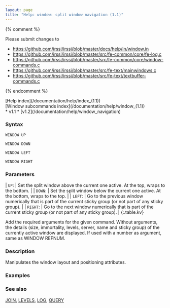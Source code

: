 ```yaml
---
layout: page
title: "Help: window: split window navigation (1.1)"
---
```


{% comment %}

Please submit changes to
- https://github.com/irssi/irssi/blob/master/docs/help/in/window.in
- https://github.com/irssi/irssi/blob/master/src/fe-common/core/fe-log.c
- https://github.com/irssi/irssi/blob/master/src/fe-common/core/window-commands.c
- https://github.com/irssi/irssi/blob/master/src/fe-text/mainwindows.c
- https://github.com/irssi/irssi/blob/master/src/fe-text/textbuffer-commands.c


{% endcomment %}
<nav markdown="1">
[Help index](/documentation/help/index_(1.1))
</nav>

<nav markdown="1">
[Window subcommands index](/documentation/help/window_(1.1))
</nav>

<div markdown="1" class="version">
* v1.1
* [v1.2](/documentation/help/window_navigation)
</div>

### Syntax ###

<div class="highlight irssisyntax"><pre style="\-\-cmdlen:8ch"><code><span class="synB">WINDOW</span> <span class="synB">UP</span></code></pre></div>


<div class="highlight irssisyntax"><pre style="\-\-cmdlen:10ch"><code><span class="synB">WINDOW</span> <span class="synB">DOWN</span></code></pre></div>


<div class="highlight irssisyntax"><pre style="\-\-cmdlen:10ch"><code><span class="synB">WINDOW</span> <span class="synB">LEFT</span></code></pre></div>


<div class="highlight irssisyntax"><pre style="\-\-cmdlen:11ch"><code><span class="synB">WINDOW</span> <span class="synB">RIGHT</span></code></pre></div>



### Parameters ###


| `UP`: | Set the split window above the current one active. At the top, wraps to the bottom. |
| `DOWN`: | Set the split window below the current one active. At the bottom, wraps to the top. |
| `LEFT`: | Go to the previous window numerically that is part of the current sticky group (or not part of any sticky group). |
| `RIGHT`: | Go to the next window numerically that is part of the current sticky group (or not part of any sticky group). |
{:.table.kv}

   Add the required arguments for the given command. Without arguments, the details (size, immortality, levels, server, name and sticky group) of the currently active window are displayed. If used with a number as argument, same as WINDOW REFNUM.

### Description ###

Manipulates the window layout and positioning attributes.

### Examples ###


### See also ###
[JOIN](/documentation/help/join), [LEVELS](/documentation/help/levels), [LOG](/documentation/help/log), [QUERY](/documentation/help/query)

